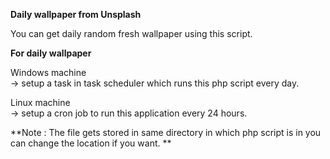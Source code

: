 **Daily wallpaper from Unsplash**  
  
You can get daily random fresh wallpaper using this script.  
  
**For daily wallpaper**  

Windows machine  
-> setup a task in task scheduler which runs this php script every day.  
  
Linux machine    
-> setup a cron job to run this application every 24 hours.  

**Note : The file gets stored in same directory in which php script is in you can change the location if you want. **
